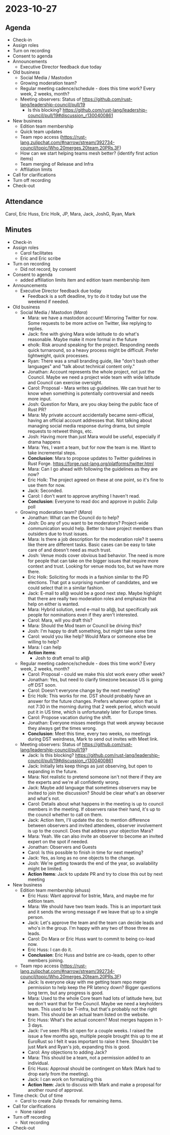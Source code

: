 # 2023-10-27

## Agenda

- Check-in
- Assign roles
- Turn on recording
- Consent to agenda
- Announcements
  - Executive Director feedback due today
- Old business
  - Social Media / Mastodon
  - Growing moderation team?
  - Regular meeting cadence/schedule - does this time work? Every week, 2 weeks, month?
  - Meeting observers: Status of https://github.com/rust-lang/leadership-council/pull/19
      - Is this blocking? https://github.com/rust-lang/leadership-council/pull/19#discussion_r1300400861
- New business
  - Edition team membership
  - Quick team updates
  - Team repo access (https://rust-lang.zulipchat.com/#narrow/stream/392734-council/topic/Who.20merges.20team.20PRs.3F)
  - How can we start helping teams mesh better? (identify first action items)
  - Team merging of Release and Infra
  - Affiliation limits
- Call for clarifications
- Turn off recording
- Check-out

## Attendance

Carol, Eric Huss, Eric Holk, JP, Mara, Jack, JoshG, Ryan, Mark

## Minutes

- Check-in
- Assign roles
    - Carol facilitates
    - Eric and Eric scribe
- Turn on recording
    - Did not record, by consent
- Consent to agenda
    - added affiliation limits item and edition team membership item
- Announcements
  - Executive Director feedback due today
      - Feedback is a soft deadline, try to do it today but use the weekend if needed.
- Old business
  - Social Media / Mastodon (*Mara*)
      - Mara: we have a mastodon account! Mirroring Twitter for now. Some requests to be more active on Twitter, like replying to replies.
      - Jack: fine with giving Mara wide latitude to do what's reasonable. Maybe make it more formal in the future
      - eholk: Risk around speaking for the project. Responding needs quick turnaround, so a heavy process might be difficult. Prefer lightweight, quick processes.
      - Ryan: There was a small branding guide, like "don't bash other languages" and "talk about technical content only."
      - Jonathan: Account represents the whole project, not just the Council. Maybe we need a project wide team with wide latitude and Council can exercise oversight.
      - Carol: Proposal - Mara writes up guidelines. We can trust her to know when something is potentially controversial and needs more input.
      - Josh: Question for Mara, are you okay being the public face of Rust PR?
      - Mara: My private account accidentally became semi-official, having an official account addresses that. Not talking about managing social media response during drama, but simple requests to retweet things, etc.
      - Josh: Having more than just Mara would be useful, especially if drama happens
      - Mara: Yes, I want a team, but for now the team is me. Want to take incremental steps.
      - **Conclusion**: Mara to propose updates to Twitter guidelines in Rust Forge. https://forge.rust-lang.org/platforms/twitter.html
      - Mara: Can I go ahead with following the guidelines as they are now?
      - Eric Holk: The project agreed on these at one point, so it's fine to use them for now.
      - Jack: Seconded.
      - Carol: I don't want to approve anything I haven't read.
      - **Conclusion**: Everyone to read doc and approve in public Zulip poll
  - Growing moderation team? (*Mara*)
      - Jonathan: What can the Council do to help?
      - Josh: Do any of you want to be moderators? Project-wide communication would help. Better to have project members than outsiders due to trust issues.
      - Mara: Is there a job description for the moderation role? It seems like there are different tasks. Basic cases can be easy to take care of and doesn't need as much trust.
      - Josh: Venue mods cover obvious bad behavior. The need is more for people that can take on the bigger issues that require more context and trust. Looking for venue mods too, but we have more there.
      - Eric Holk: Soliciting for mods in a fashion similar to the PD elections. That got a surprising number of candidates, and we could select that in a similar fashion.
      - Jack: E-mail to all@ would be a good next step. Maybe highlight that there are really two moderation roles and emphasize that help on either is wanted.
      - Mara: Hybrid solution, send e-mail to all@, but specifically ask people for nominations even if they aren't interested.
      - Carol: Mara, will you draft this?
      - Mara: Should the Mod team or Council be driving this?
      - Josh: I'm happy to draft something, but might take some time
      - Carol: would you like help? Would Mara or someone else be willing to help?
      - Mara: I can help
      - **Action items**:
          - Josh to draft email to all@
  - Regular meeting cadence/schedule - does this time work? Every week, 2 weeks, month?
      - Carol: Proposal - could we make this slot work every other week?
      - Jonathan: Yes, but need to clarify timezone because US is going off DST soon.
      - Carol: Doesn't everyone change by the next meeting?
      - Eric Holk: This works for me. DST should probably have an answer for the future changes. Prefers whatever option that is not 7:30 in the morning during that 2 week period, which would put it in US time, which is unfortunately later for Europe times.
      - Carol: Propose vacation during the shift.
      - Jonathan: Everyone misses meetings that week anyway because they always get the times wrong.
      - **Conclusion**: Meet this time, every two weeks, no meetings during DST weirdness, Mark to send out invites with Meet link.
  - Meeting observers: Status of https://github.com/rust-lang/leadership-council/pull/19?
      - Jack: Is this blocking? https://github.com/rust-lang/leadership-council/pull/19#discussion_r1300400861
      - Jack: Initially lets keep things as just observing, but open to expanding in the future.
      - Mara: Not realistic to pretend someone isn't not there if they are the experts and we're all confidently wrong.
      - Jack: Maybe add language that sometimes observers may be invited to join the discussion? Should be clear what's an observer and what's not.
      - Carol: Details about what happens in the meeting is up to council members in the meeting. If observers raise their hand, it's up to the council whether to call on them.
      - Jack: Action item, I'll update the doc to mention difference between observers and invited attendees, observer involvement is up to the council. Does that address your objection Mara?
      - Mara: Yeah. We can also invite an observer to become an invited expert on the spot if needed.
      - Jonathan: Observers and Guests
      - Carol: Is this possible to finish in time for next meeting?
      - Jack: Yes, as long as no one objects to the change.
      - Josh: We're getting towards the end of the year, so availability might be limited.
      - **Action Items**: Jack to update PR and try to close this out by next meeting
- New business
  - Edition team membership (ehuss)
      - Eric Huss: Want approval for bstrie, Mara, and maybe me for edition team.
      - Mara: We should have two team leads. This is an important task and it sends the wrong message if we leave that up to a single person.
      - Jack: Let's approve the team and the team can decide leads and who's in the group. I'm happy with any two of those three as leads.
      - Carol: Do Mara or Eric Huss want to commit to being co-lead now.
      - Eric Huss: I can do it.
      - **Conclusion**: Eric Huss and bstrie are co-leads, open to other members joining.
  - Team repo access (https://rust-lang.zulipchat.com/#narrow/stream/392734-council/topic/Who.20merges.20team.20PRs.3F)
      - Jack: Is everyone okay with me getting team repo merge permission to help keep the PR latency down? Bigger questions long term, but any progress is good.
      - Mara: Used to the whole Core team had lots of latitude here, but we don't want that for the Council. Maybe we need a keyholders team. This used to be T-infra, but that's probably not the right team. This should be an actual team listed on the website.
      - Eric Huss: What's the actual concern? Most merges happen in 1-3 days.
      - Jack: I've seen PRs sit open for a couple weeks. I raised the issue a few months ago, multiple people brought this up to me at EuroRust so I felt it was important to raise it here. Shouldn't be just Mark and Ryan's job, expanding this is good.
      - Carol: Any objections to adding Jack?
      - Mara: This should be a team, not a permission added to an individual.
      - Eric Huss: Approval should be contingent on Mark (Mark had to drop early from the meeting).
      - Jack: I can work on formalizing this
      - **Action Item**: Jack to discuss with Mark and make a proposal for another round of approval.
- Time check: Out of time
    - Carol to create Zulip threads for remaining items.
- Call for clarifications
    - None raised
- Turn off recording
    - Not recording
- Check-out
